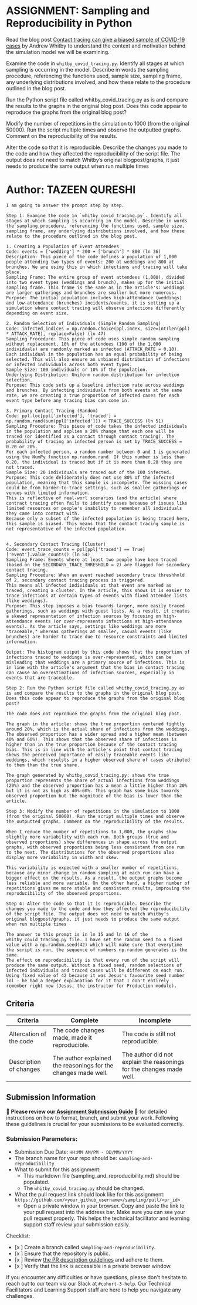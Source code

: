 # ASSIGNMENT: Sampling and Reproducibility in Python

Read the blog post [Contact tracing can give a biased sample of COVID-19 cases](https://andrewwhitby.com/2020/11/24/contact-tracing-biased/) by Andrew Whitby to understand the context and motivation behind the simulation model we will be examining.

Examine the code in `whitby_covid_tracing.py`. Identify all stages at which sampling is occurring in the model. Describe in words the sampling procedure, referencing the functions used, sample size, sampling frame, any underlying distributions involved, and how these relate to the procedure outlined in the blog post.

Run the Python script file called whitby_covid_tracing.py as is and compare the results to the graphs in the original blog post. Does this code appear to reproduce the graphs from the original blog post?

Modify the number of repetitions in the simulation to 1000 (from the original 50000). Run the script multiple times and observe the outputted graphs. Comment on the reproducibility of the results.

Alter the code so that it is reproducible. Describe the changes you made to the code and how they affected the reproducibility of the script file. The output does not need to match Whitby’s original blogpost/graphs, it just needs to produce the same output when run multiple times

# Author: TAZEEN QURESHI

```
I am going to answer the prompt step by step.

Step 1: Examine the code in `whitby_covid_tracing.py`. Identify all stages at which sampling is occurring in the model. Describe in words the sampling procedure, referencing the functions used, sample size, sampling frame, any underlying distributions involved, and how these relate to the procedure outlined in the blog post.

1. Creating a Population of Event Attendees
Code: events = ['wedding'] * 200 + ['brunch'] * 800 (ln 36)
Description: This piece of the code defines a population of 1,000 people attending two types of events: 200 at weddings and 800 at brunches. We are using this in which infections and tracing will take place.
Sampling Frame: The entire group of event attendees (1,000), divided into two event types (weddings and brunch), makes up for the initial sampling frame. This frame is the same as in the article's: weddings are larger gatherings and brunches are smaller but more numerous.
Purpose: The initial population includes high-attendance (weddings) and low-attendance (brunches) incidents/events, it is setting up a simulation where contact tracing will observe infections differently depending on event size.

2. Random Selection of Individuals (Simple Random Sampling)
Code: infected_indices = np.random.choice(ppl.index, size=int(len(ppl) * ATTACK_RATE), replace=False) (ln 47)
Sampling Procedure: This piece of code uses simple random sampling without replacement, 10% of the attendees (100 of the 1,000 individuals) are randomly marked as infected (ATTACK_RATE = 0.10). Each individual in the population has an equal probability of being selected. This will also ensure an unbiased distribution of infections or infected individuals across both event types.
Sample Size: 100 individuals or 10% of the population.
Underlying Distribution: Uniform random distribution for infection selection.
Purpose: This code sets up a baseline infection rate across weddings and brunches. By infecting individuals from both events at the same rate, we are creating a true proportion of infected cases for each event type before any tracing bias can come in.

3. Primary Contact Tracing (Random)
Code: ppl.loc[ppl['infected'], 'traced'] = np.random.rand(sum(ppl['infected'])) < TRACE_SUCCESS (ln 51)
Sampling Procedure: This piece of code takes the infected individuals in the population and applies a 20% change that each one will be traced (or identified as a contact through contact tracing). The probability of tracing an infected person is set by TRACE_SUCCESS = 0.20 or 20%.
For each infected person, a random number between 0 and 1 is generated using the NumPy function np.random.rand. If this number is less than 0.20, the individual is traced but if it is more than 0.20 they are not traced.
Sample Size: 20 individuals are traced out of the 100 infected.
Purpose: This code deliberately does not use 80% of the infected population, meaning that this sample is incomplete. The missing cases could be from harder-to-trace settings, such as smaller gatherings or venues with limited information.
This is reflective of real-worl scenarios (and the article) where contract tracing often fails to identify cases because of issues like limited resources or people's inability to remember all individuals they came into contact with.
Because only a subset of the infected population is being traced here, this sample is biased. This means that the contact tracing sample is not representative of the infected population. 


4. Secondary Contact Tracing (Cluster)
Code: event_trace_counts = ppl[ppl['traced'] == True]['event'].value_counts() (ln 54)
Sampling Frame: Events where at least two people have been traced (based on the SECONDARY_TRACE_THRESHOLD = 2) are flagged for secondary contact tracing.
Sampling Procedure: When an event reached secondary trace threshhold of 2, secondary contact tracing process is triggered. 
This means all infected individuals at that event are marked as traced, creating a cluster. In the article, this shows it is easier to trace infections at certain types of events with fixed attendee lists (like weddings).
Purpose: This step imposes a bias towards larger, more easily traced gatherings, such as weddings with guest lists. As a result, it creates a skewed representation of infection sources by focusing on high-attendance events (or over-represents infections at high-attendance events). As the article says, settings like weddings are more "traceable," whereas gatherings at smaller, casual events (like brunches) are harder to trace due to resource constraints and limited information.

Output: The histogram output by this code shows that the proportion of infections traced to weddings is over-represented, which can be misleading that weddings are a primary source of infections. This is in line with the article's argument that the bias in contact tracing can cause an overestimations of infection sources, especially in events that are traceable.

Step 2: Run the Python script file called whitby_covid_tracing.py as is and compare the results to the graphs in the original blog post. Does this code appear to reproduce the graphs from the original blog post?

The code does not reproduce the graphs from the original blog post. 

The graph in the article: shows the true proportion centered tightly around 20%, which is the actual share of infections from the weddings. The observed proportion has a wider spread and a higher mean (between 40% and 60%). This shows that the observed share of infections is higher than in the true proportion because of the contact tracing bias. This is in line with the article's point that contact tracing skews the perceived importance of easily traceable events like weddings, which resulsts in a higher observed share of cases atributed to them than the true share.

The graph generated by whitby_covid_tracing.py: shows the true proportion represents the share of actual infections from weddings (20%) and the observed proportion has a mean a little higher than 20% but it is not as high as 40%-60%. This graph has some bias towards observed proportion but the magnitude of the bias is lower than the article. 

Step 3: Modify the number of repetitions in the simulation to 1000 (from the original 50000). Run the script multiple times and observe the outputted graphs. Comment on the reproducibility of the results.

When I reduce the number of repetitions to 1,000, the graphs show slightly more variability with each run. Both groups (true and observed proportions) show differences in shape across the output graphs, with observed proportions being less consistent from one run to the next. The distributions for the observed proportions also display more variability in width and skew.

This variability is expected with a smaller number of repetitions, because any minor change in random sampling at each run can have a bigger effect on the results. As a result, the output graphs become less reliable and more variable. On the other hand, a higher number of repetitions gives me more stable and consistent results, improving the reproducibility of the observed proportions.

Step 4: Alter the code so that it is reproducible. Describe the changes you made to the code and how they affected the reproducibility of the script file. The output does not need to match Whitby’s original blogpost/graphs, it just needs to produce the same output when run multiple times

The answer to this prompt is in ln 15 and ln 16 of the whitby_covid_tracing.py file. I have set the random seed to a fixed value with a np.random.seed(42) which will make sure that everytime the script is run, the sequence of numbers np.random generates is the same. 
The effect on reproducibility is that every run of the script will produce the same output. Without a fixed seed, random selections of infected individuals and traced cases will be different on each run. 
Using fixed value of 42 because it was Jesus's favourite seed number lol - he had a deeper explanation for it that I don't entirely remember right now (Jesus, the instructor for Production module).
```


## Criteria

|Criteria|Complete|Incomplete|
|--------|----|----|
|Altercation of the code|The code changes made, made it reproducible.|The code is still not reproducible.|
|Description of changes|The author explained the reasonings for the changes made well.|The author did not explain the reasonings for the changes made well.|

## Submission Information

🚨 **Please review our [Assignment Submission Guide](https://github.com/UofT-DSI/onboarding/blob/main/onboarding_documents/submissions.md)** 🚨 for detailed instructions on how to format, branch, and submit your work. Following these guidelines is crucial for your submissions to be evaluated correctly.

### Submission Parameters:
* Submission Due Date: `HH:MM AM/PM - DD/MM/YYYY`
* The branch name for your repo should be: `sampling-and-reproducibility`
* What to submit for this assignment:
    * This markdown file (sampling_and_reproducibility.md) should be populated.
    * The `whitby_covid_tracing.py` should be changed.
* What the pull request link should look like for this assignment: `https://github.com/<your_github_username>/sampling/pull/<pr_id>`
    * Open a private window in your browser. Copy and paste the link to your pull request into the address bar. Make sure you can see your pull request properly. This helps the technical facilitator and learning support staff review your submission easily.

Checklist:
- [x ] Create a branch called `sampling-and-reproducibility`.
- [x ] Ensure that the repository is public.
- [x ] Review [the PR description guidelines](https://github.com/UofT-DSI/onboarding/blob/main/onboarding_documents/submissions.md#guidelines-for-pull-request-descriptions) and adhere to them.
- [x ] Verify that the link is accessible in a private browser window.

If you encounter any difficulties or have questions, please don't hesitate to reach out to our team via our Slack at `#cohort-3-help`. Our Technical Facilitators and Learning Support staff are here to help you navigate any challenges.
